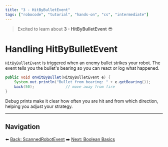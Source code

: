 ```yaml
---
title: "3 - HitByBulletEvent"
tags: ["robocode", "tutorial", "hands-on", "cs", "intermediate"]
---
```


> Excited to learn about **3 - HitByBulletEvent** 😎

# Handling HitByBulletEvent

`HitByBulletEvent` is triggered when an enemy bullet strikes your robot. The event tells you the bullet's bearing so you can react or log what happened.

```java
public void onHitByBullet(HitByBulletEvent e) {
    System.out.println("Bullet from bearing: " + e.getBearing());
    back(50);              // move away from fire
}
```

Debug prints make it clear how often you are hit and from which direction, helping you adjust your strategy.

---

## Navigation

⬅️ [Back: ScannedRobotEvent](/robocode/Day-4/01_scanned_robot_event)
➡️ [Next: Boolean Basics](/robocode/Day-5/00_boolean_basics)
